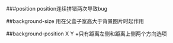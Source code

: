###position position连续拼错两次导致bug

##background-size 用在父盒子宽高大于背景图片时起作用

##background-position X Y
+只有距离左侧和距离上侧两个方向选项